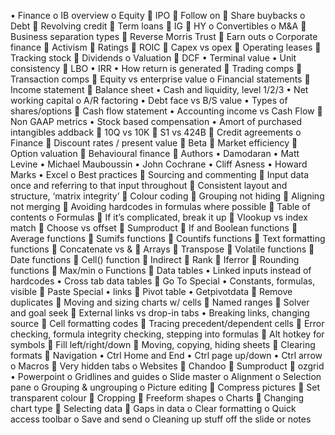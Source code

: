 •	Finance
o   IB overview
o   Equity
  IPO
  Follow on
  Share buybacks
o   Debt
  Revolving credit
  Term loans
  IG
  HY
o   Convertibles
o   M&A
  Business separation types
  Reverse Morris Trust
  Earn outs
o   Corporate finance
  Activism
  Ratings
  ROIC
  Capex vs opex
  Operating leases
  Tracking stock
  Dividends
o   Valuation
  DCF
•         Terminal value
•         Unit consistency
  LBO
•         IRR
•         How return is generated
  Trading comps
  Transaction comps
  Equity vs enterprise value
o   Financial statements
  Income statement
  Balance sheet
•         Cash and liquidity, level 1/2/3
•         Net working capital
o   A/R factoring
•         Debt face vs B/S value
•         Types of shares/options
  Cash flow statement
•         Accounting income vs Cash Flow
  Non GAAP metrics
•         Stock based compensation
•         Amort of purchased intangibles addback
  10Q vs 10K
  S1 vs 424B
  Credit agreements
o   Finance
  Discount rates / present value
  Beta
  Market efficiency
  Option valuation
  Behavioural finance
  Authors
•         Damodaran
•         Matt Levine
•         Michael Mauboussin
•         John Cochrane
•         Cliff Asness
•         Howard Marks
•         Excel
o   Best practices
  Sourcing and commenting
  Input data once and referring to that input throughout
  Consistent layout and structure, ‘matrix integrity’
  Colour coding
  Grouping not hiding
  Aligning not merging
  Avoiding hardcodes in formulas where possible
  Table of contents
o   Formulas
  If it’s complicated, break it up
  Vlookup vs index match
  Choose vs offset
  Sumproduct
  If and Boolean functions
  Average functions
  Sumifs functions
  Countifs functions
  Text formatting functions
  Concatenate vs &
  Arrays
  Transpose
  Volatile functions
  Date functions
  Cell() function
  Indirect
  Rank
  Iferror
  Rounding functions
  Max/min
o   Functions
  Data tables
•         Linked inputs instead of hardcodes
•         Cross tab data tables
  Go To Special
•         Constants, formulas, visible
  Paste Special
•         links
  Pivot table
•         Getpivotdata
  Remove duplicates
  Moving and sizing charts w/ cells
  Named ranges
  Solver and goal seek
  External links vs drop-in tabs
•         Breaking links, changing source
  Cell formatting codes
  Tracing precedent/dependent cells
  Error checking, formula integrity checking, stepping into formulas
  Alt hotkey for symbols
  Fill left/right/down
  Moving, copying, hiding sheets
  Clearing formats
  Navigation
•         Ctrl Home and End
•         Ctrl page up/down
•         Ctrl arrow
o   Macros
  Very hidden tabs
o   Websites
  Chandoo
  Sumproduct
  ozgrid
•         Powerpoint
o   Gridlines and guides
o   Slide master
o   Alignment
o   Selection pane
o   Grouping & ungrouping
o   Picture editing
  Compress pictures
  Set transparent colour
  Cropping
  Freeform shapes
o   Charts
  Changing chart type
  Selecting data
  Gaps in data
o   Clear formatting
o   Quick access toolbar
o   Save and send
o   Cleaning up stuff off the slide or notes

